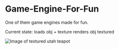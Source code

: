 # Game-Engine-For-Fun
One of them game engines made for fun.

Current state:
loads obj + texture
renders obj textured

![Image of textured utah teapot](https://pbs.twimg.com/media/ERt-KriXkAMGgwS?format=png&name=small)
